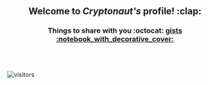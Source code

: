 <div align="center">
        <br>
        <br>
        <h2>Welcome to <i>Cryptonaut's</i> profile! :clap: </h2>
        <h3>Things to share with you :octocat:  <a href="https://gist.github.com/ponyjackal/" target="__blank"> gists :notebook_with_decorative_cover:</a></h3>
        <br>
        <br>
</div>

<div>
        
![visitors](https://visitor-badge.glitch.me/badge?page_id=PonyJackal.PonyJackal)

</div>
